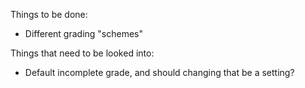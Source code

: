Things to be done:
* Different grading "schemes"

Things that need to be looked into:
* Default incomplete grade, and should changing that be a setting?




